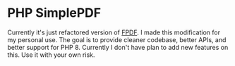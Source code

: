 PHP SimplePDF
=============

Currently it's just refactored version of [FPDF](http://www.fpdf.org/).
I made this modification for my personal use.
The goal is to provide cleaner codebase, better APIs, and better support for PHP 8.
Currently I don't have plan to add new features on this. 
Use it with your own risk.